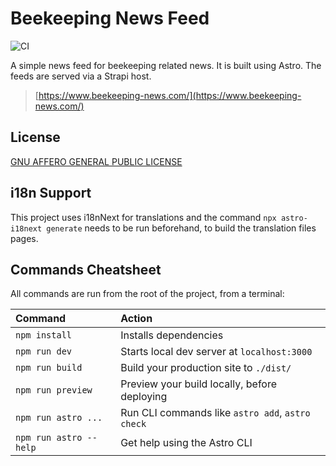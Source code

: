 # Beekeeping News Feed

![CI](https://github.com/HannesOberreiter/bee-news-astro/workflows/CI/badge.svg?branch=main)

A simple news feed for beekeeping related news. It is built using Astro. The feeds are served via a Strapi host.

> [https://www.beekeeping-news.com/](https://www.beekeeping-news.com/)

## License

[GNU AFFERO GENERAL PUBLIC LICENSE](LICENSE)

## i18n Support

This project uses i18nNext for translations and the command `npx astro-i18next generate` needs to be run beforehand, to build the translation files pages.

## Commands Cheatsheet

All commands are run from the root of the project, from a terminal:

| Command                | Action                                           |
| :--------------------- | :----------------------------------------------- |
| `npm install`          | Installs dependencies                            |
| `npm run dev`          | Starts local dev server at `localhost:3000`      |
| `npm run build`        | Build your production site to `./dist/`          |
| `npm run preview`      | Preview your build locally, before deploying     |
| `npm run astro ...`    | Run CLI commands like `astro add`, `astro check` |
| `npm run astro --help` | Get help using the Astro CLI                     |
